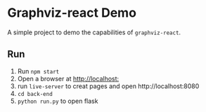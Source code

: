 # Graphviz-react Demo

A simple project to demo the capabilities of `graphviz-react`.

## Run

1. Run `npm start`
2. Open a browser at [http://localhost:](http://localhost:3000)
3. run `live-server` to creat pages and open http://localhost:8080
4. `cd back-end`
5. `python run.py` to open flask

